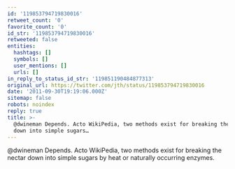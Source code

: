```yaml
---
id: '119853794719830016'
retweet_count: '0'
favorite_count: '0'
id_str: '119853794719830016'
retweeted: false
entities:
  hashtags: []
  symbols: []
  user_mentions: []
  urls: []
in_reply_to_status_id_str: '119851190484877313'
original_url: https://twitter.com/jth/status/119853794719830016
date: '2011-09-30T19:19:06.000Z'
sitemap: false
robots: noindex
reply: true
title: >-
  @dwineman Depends. Acto WikiPedia, two methods exist for breaking the nectar
  down into simple sugars…
---
```


@dwineman Depends. Acto WikiPedia, two methods exist for breaking the nectar down into simple sugars by heat or naturally occurring enzymes.